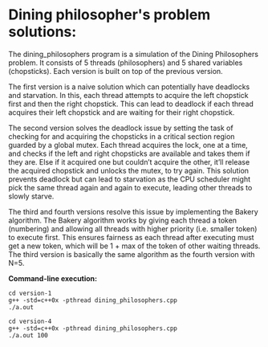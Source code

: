 # Dining philosopher's problem solutions:

The dining_philosophers program is a simulation of the Dining Philosophers problem. It consists of 5 threads (philosophers) and 5 shared variables (chopsticks). Each version is built on top of the previous version.

The first version is a naive solution which can potentially have deadlocks and starvation. In this, each thread attempts to acquire the left chopstick first and then the right chopstick. This can lead to deadlock if each thread acquires their left chopstick and are waiting for their right chopstick.

The second version solves the deadlock issue by setting the task of checking for and acquiring the chopsticks in a critical section region guarded by a global mutex. Each thread acquires the lock, one at a time, and checks if the left and right chopsticks are available and takes them if they are. Else if it acquired one but couldn’t acquire the other, it’ll release the acquired chopstick and unlocks the mutex, to try again. This solution prevents deadlock but can lead to starvation as the CPU scheduler might pick the same thread again and again to execute, leading other threads to slowly starve.

The third and fourth versions resolve this issue by implementing the Bakery algorithm. The Bakery algorithm works by giving each thread a token (numbering) and allowing all threads with higher priority (i.e. smaller token) to execute first. This ensures fairness as each thread after executing must get a new token, which will be 1 + max of the token of other waiting threads. The third version is basically the same algorithm as the fourth version with N=5.

**Command-line execution:**
```
cd version-1
g++ -std=c++0x -pthread dining_philosophers.cpp
./a.out
```
```
cd version-4
g++ -std=c++0x -pthread dining_philosophers.cpp
./a.out 100
```
